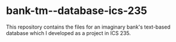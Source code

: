 # bank-tm--database-ics-235
 
This repository contains the files for an imaginary bank's text-based database which I developed as a project in ICS 235.